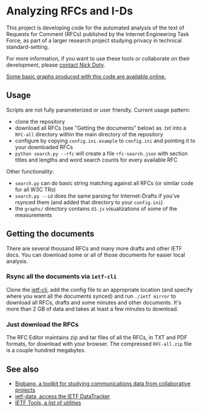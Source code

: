 # Analyzing RFCs and I-Ds

This project is developing code for the automated analysis of the text of Requests for Comment (RFCs) published by the Internet Engineering Task Force, as part of a larger research project studying privacy in technical standard-setting.

For more information, if you want to use these tools or collaborate on their development, please [contact Nick Doty](mailto:npdoty@ischool.berkeley.edu).

[Some basic graphs produced with this code are available online.](https://npdoty.name/rfc-analysis/graphs/)

## Usage

Scripts are not fully parameterized or user friendly. Current usage pattern:

* clone the repository
* download all RFCs (see "Getting the documents" below) as .txt into a `RFC-all` directory within the main directory of the repository
* configure by copying `config.ini.example` to `config.ini` and pointing it to your downloaded RFCs
* `python search.py --rfc` will create a file `rfc-search.json` with section titles and lengths and word search counts for every available RFC

Other functionality:

* `search.py` can do basic string matching against all RFCs (or similar code for all W3C TRs)
* `search.py --id` does the same parsing for Internet-Drafts if you've rsynced them (and added that directory to your `config.ini`)
* the `graphs/` directory contains `d3.js` visualizations of some of the measurements

## Getting the documents

There are several thousand RFCs and many more drafts and other IETF docs. You can download some or all of those documents for easier local analysis.

### Rsync all the documents via `ietf-cli`

Clone the [ietf-cli](https://github.com/paulehoffman/ietf-cli), add the config file to an appropriate location (and specify where you want all the documents synced) and run `./ietf mirror` to download all RFCs, drafts and some minutes and other documents. It's more than 2 GB of data and takes at least a few minutes to download.

### Just download the RFCs

The RFC Editor maintains zip and tar files of all the RFCs, in TXT and PDF formats, for download with your browser. The compressed `RFC-all.zip` file is a couple hundred megabytes.

## See also

* [Bigbang, a toolkit for studying communications data from collaborative projects](https://github.com/datactive/bigbang)
* [ietf-data, access the IETF DataTracker](https://github.com/glasgow-ipl/ietfdata)
* [IETF Tools, a list of utilities](https://tools.ietf.org/)
